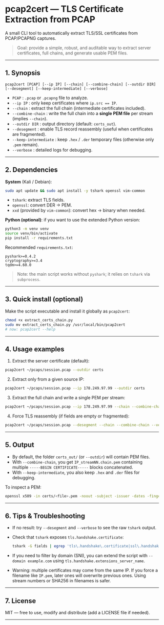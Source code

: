 # pcap2cert — TLS Certificate Extraction from PCAP

A small CLI tool to automatically extract TLS/SSL certificates from PCAP/PCAPNG captures.

> Goal: provide a simple, robust, and auditable way to extract server certificates, full chains,
> and generate usable PEM files.

---

## 1. Synopsis

`pcap2cert [PCAP] [--ip IP] [--chain] [--combine-chain] [--outdir DIR] [--desegment] [--keep-intermediate] [--verbose]`

* `PCAP` : `.pcap` or `.pcapng` file to analyze.
* `--ip IP` : only keep certificates where `ip.src == IP`.
* `--chain` : extract the full chain (intermediate certificates included).
* `--combine-chain` : write the full chain into a **single PEM file** per stream (implies `--chain`).
* `--outdir DIR` : output directory (default: `certs_out`).
* `--desegment` : enable TLS record reassembly (useful when certificates are fragmented).
* `--keep-intermediate` : keep `.hex` / `.der` temporary files (otherwise only `.pem` remain).
* `--verbose` : detailed logs for debugging.

---

## 2. Dependencies

**System** (Kali / Debian):

```bash
sudo apt update && sudo apt install -y tshark openssl vim-common
```

* `tshark`: extract TLS fields.
* `openssl`: convert DER -> PEM.
* `xxd` (provided by `vim-common`): convert hex -> binary when needed.

**Python (optional)**: if you want to use the extended Python version:

```bash
python3 -m venv venv
source venv/bin/activate
pip install -r requirements.txt
```

Recommended `requirements.txt`:

```text
pyshark>=0.4.2
cryptography>=3.4
tqdm>=4.60.0
```

> Note: the main script works without `pyshark`; it relies on `tshark` via `subprocess`.

---

## 3. Quick install (optional)

Make the script executable and install it globally as `pcap2cert`:

```bash
chmod +x extract_certs_chain.py
sudo mv extract_certs_chain.py /usr/local/bin/pcap2cert
# now: pcap2cert --help
```

---

## 4. Usage examples

1. Extract the server certificate (default):

```bash
pcap2cert ~/pcaps/session.pcap --outdir certs
```

2. Extract only from a given source IP:

```bash
pcap2cert ~/pcaps/session.pcap --ip 178.249.97.99 --outdir certs
```

3. Extract the full chain and write a single PEM per stream:

```bash
pcap2cert ~/pcaps/session.pcap --ip 178.249.97.99 --chain --combine-chain --outdir certs
```

4. Force TLS reassembly (if fields are empty or fragmented):

```bash
pcap2cert ~/pcaps/session.pcap --desegment --chain --combine-chain --verbose --outdir certs
```

---

## 5. Output

* By default, the folder `certs_out/` (or `--outdir`) will contain PEM files.
* With `--combine-chain`, you get `IP_streamNN.chain.pem` containing multiple `-----BEGIN CERTIFICATE-----` blocks concatenated.
* With `--keep-intermediate`, you also keep `.hex` and `.der` files for debugging.

To inspect a PEM:

```bash
openssl x509 -in certs/<file>.pem -noout -subject -issuer -dates -fingerprint -sha256
```

---

## 6. Tips & Troubleshooting

* If no result: try `--desegment` and `--verbose` to see the raw `tshark` output.
* Check that `tshark` exposes `tls.handshake.certificate`:

  ```bash
  tshark -G fields | egrep 'tls\.handshake\.certificate|ssl\.handshake\.certificate'
  ```
* If you need to filter by domain (SNI), you can extend the script with `--domain example.com` using `tls.handshake.extensions_server_name`.
* Warning: multiple certificates may come from the same IP. If you force a filename like `IP.pem`, later ones will overwrite previous ones. Using stream numbers or SHA256 in filenames is safer.

---

## 7. License

MIT — free to use, modify and distribute (add a LICENSE file if needed).

---